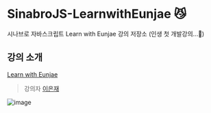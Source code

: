 # SinabroJS-LearnwithEunjae 😼
시나브로 자바스크립트 Learn with Eunjae 강의 저장소 (인생 첫 개발강의...🤍)

## 강의 소개
[Learn with Eunjae](https://learnwitheunjae.dev/)

> 강의자
[이은재](https://learnwitheunjae.dev/about)

![image](https://github.com/osohyun0224/SinabroJS-LearnwithEunjae/assets/53892427/36ce849c-4ecb-4fc2-a59d-89fcb3d68430)
